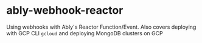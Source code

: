 # ably-webhook-reactor
Using webhooks with Ably's Reactor Function/Event. Also covers deploying with GCP CLI `gcloud` and deploying MongoDB clusters on GCP

